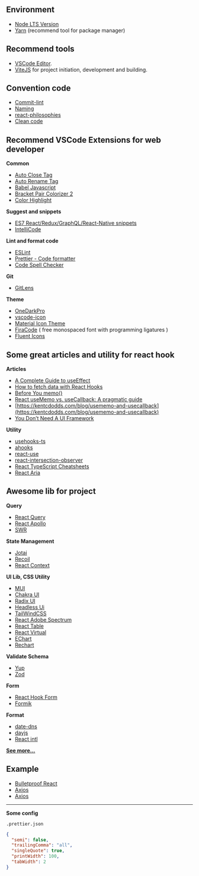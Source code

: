 ## Environment

- [Node LTS Version](https://nodejs.dev/download/)
- [Yarn](https://yarnpkg.com/) (recommend tool for package manager)

## Recommend tools

- [VSCode Editor](https://code.visualstudio.com/).
- [ViteJS](https://vitejs.dev/) for project initiation, development and building.

## Convention code

- [Commit-lint](https://github.com/conventional-changelog/commitlint)
- [Naming](https://github.com/kettanaito/naming-cheatsheet)
- [react-philosophies](https://github.com/mithi/react-philosophies)
- [Clean code](https://github.com/ryanmcdermott/clean-code-javascript#table-of-contents)

## Recommend VSCode Extensions for web developer

**Common**

- [Auto Close Tag](https://marketplace.visualstudio.com/items?itemName=formulahendry.auto-close-tag)
- [Auto Rename Tag](https://marketplace.visualstudio.com/items?itemName=formulahendry.auto-rename-tag)
- [Babel Javascript](https://marketplace.visualstudio.com/items?itemName=mgmcdermott.vscode-language-babel)
- [Bracket Pair Colorizer 2](https://marketplace.visualstudio.com/items?itemName=CoenraadS.bracket-pair-colorizer-2)
- [Color Highlight](https://marketplace.visualstudio.com/items?itemName=naumovs.color-highlight)

**Suggest and snippets**

- [ES7 React/Redux/GraphQL/React-Native snippets](https://marketplace.visualstudio.com/items?itemName=dsznajder.es7-react-js-snippets)
- [IntelliCode](https://marketplace.visualstudio.com/items?itemName=VisualStudioExptTeam.vscodeintellicode)

**Lint and format code**

- [ESLint](https://marketplace.visualstudio.com/items?itemName=dbaeumer.vscode-eslint)
- [Prettier - Code formatter](https://marketplace.visualstudio.com/items?itemName=esbenp.prettier-vscode)
- [Code Spell Checker](https://marketplace.visualstudio.com/items?itemName=streetsidesoftware.code-spell-checker)

**Git**

- [GitLens](https://marketplace.visualstudio.com/items?itemName=eamodio.gitlens)

**Theme**

- [OneDarkPro](https://marketplace.visualstudio.com/items?itemName=zhuangtongfa.Material-theme)
- [vscode-icon](https://marketplace.visualstudio.com/items?itemName=vscode-icons-team.vscode-icons)
- [Material Icon Theme](https://marketplace.visualstudio.com/items?itemName=PKief.material-icon-theme)
- [FiraCode](https://github.com/tonsky/FiraCode) ( free monospaced font with programming ligatures )
- [Fluent Icons](https://marketplace.visualstudio.com/items?itemName=miguelsolorio.fluent-icons)

## Some great articles and utility for react hook

**Articles**

- [A Complete Guide to useEffect](https://overreacted.io/a-complete-guide-to-useeffect/)
- [How to fetch data with React Hooks](https://www.robinwieruch.de/react-hooks-fetch-data/)
- [Before You memo()](https://overreacted.io/before-you-memo/)
- [React useMemo vs. useCallback: A pragmatic guide](https://blog.logrocket.com/react-usememo-vs-usecallback-a-pragmatic-guide/)
- [https://kentcdodds.com/blog/usememo-and-usecallback](https://kentcdodds.com/blog/usememo-and-usecallback)
- [You Don’t Need A UI Framework](https://www.smashingmagazine.com/2022/05/you-dont-need-ui-framework/)

**Utility**

- [usehooks-ts](https://usehooks-ts.com/)
- [ahooks](https://ahooks.js.org/)
- [react-use](https://github.com/streamich/react-use)
- [react-intersection-observer](https://github.com/thebuilder/react-intersection-observer)
- [React TypeScript Cheatsheets](https://react-typescript-cheatsheet.netlify.app/)
- [React Aria](https://react-spectrum.adobe.com/react-aria/index.html)

## Awesome lib for project

**Query**

- [React Query](https://react-query.tanstack.com/)
- [React Apollo](https://www.apollographql.com/docs/react/)
- [SWR](https://swr.vercel.app/j)

**State Management**

- [Jotai](https://jotai.org/docs/introduction)
- [Recoil](https://recoiljs.org/)
- [React Context](https://reactjs.org/docs/context.html)

**UI Lib, CSS Utility**

- [MUI](https://mui.com/)
- [Chakra UI](https://chakra-ui.com/)
- [Radix UI](https://www.radix-ui.com/)
- [Headless Ui](https://headlessui.dev/)
- [TailWindCSS](https://tailwindcss.com/)
- [React Adobe Spectrum](https://react-spectrum.adobe.com/index.html)
- [React Table](https://tanstack.com/table/v8)
- [React Virtual](https://tanstack.com/virtual/v3)
- [EChart](https://echarts.apache.org/)
- [Rechart](https://recharts.org/en-US/)

**Validate Schema**

- [Yup](https://github.com/jquense/yup)
- [Zod](https://zod.dev/)

**Form**

- [React Hook Form](https://react-hook-form.com/)
- [Formik](https://formik.org/docs/overview)

**Format**

- [date-dns](https://date-fns.org/)
- [dayjs](https://day.js.org/)
- [React intl](https://github.com/formatjs/formatjs)

**[See more...](https://github.com/hoangtrung99?tab=stars)**

## Example

- [Bulletproof React](https://github.com/alan2207/bulletproof-react)
- [Axios](https://github.com/ychengcloud/react-vite-admin/blob/main/src/api/request.ts)
- [Axios](https://github.com/alan2207/bulletproof-react/blob/master/src/lib/axios.ts)

---

**Some config**

`.prettier.json`

```json
{
  "semi": false,
  "trailingComma": "all",
  "singleQuote": true,
  "printWidth": 100,
  "tabWidth": 2
}
```
